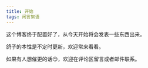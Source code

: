 ```yaml
---
title: 开始
tags: 闲言絮语
---
```


这个博客终于配置好了，从今天开始将会发表一些东西出来。

<!--more-->

鸽子的本性是不定时更新，欢迎常来看看。

如果有人想催更的话:smirk:，欢迎在评论区留言或者邮件联系。